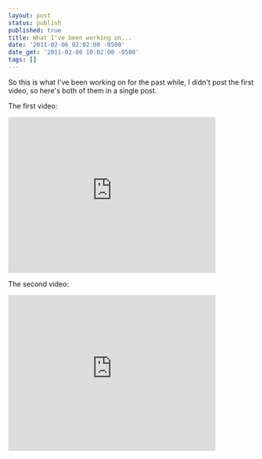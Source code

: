 ```yaml
---
layout: post
status: publish
published: true
title: What I've been working on...
date: '2011-02-06 02:02:00 -0500'
date_gmt: '2011-02-06 10:02:00 -0500'
tags: []
---
```


So this is what I've been working on for the past while, I didn't post the
first video, so here's both of them in a single post.

The first video:
<iframe width="420" height="315" src="http://www.youtube.com/embed/EtcmfnoG8g8" frameborder="0" allowfullscreen="allowfullscreen"> </iframe>

The second video:
<iframe width="420" height="315" src="http://www.youtube.com/embed/Wnxy3xpt618" frameborder="0" allowfullscreen="allowfullscreen"> </iframe>

